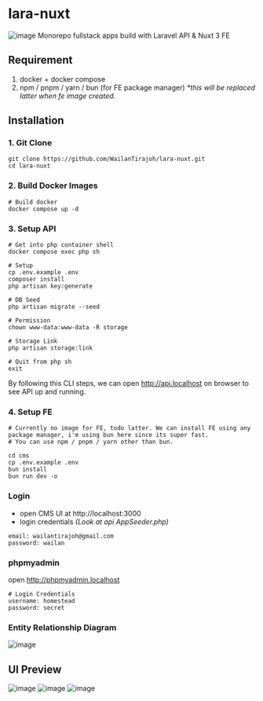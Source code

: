 # lara-nuxt
![image](https://github.com/WailanTirajoh/lara-nuxt/assets/53980548/ab4f28fc-ee63-47d8-aa13-f719544057e1)
Monorepo fullstack apps build with Laravel API & Nuxt 3 FE

## Requirement
1. docker + docker compose
2. npm / pnpm / yarn / bun (for FE package manager) _*this will be replaced latter when fe image created._

## Installation
### 1. Git Clone
```
git clone https://github.com/WailanTirajoh/lara-nuxt.git
cd lara-nuxt
```

### 2. Build Docker Images
```
# Build docker
docker compose up -d
```

### 3. Setup API
```
# Get into php container shell
docker compose exec php sh

# Setup
cp .env.example .env
composer install
php artisan key:generate

# DB Seed
php artisan migrate --seed

# Permission
chown www-data:www-data -R storage

# Storage Link
php artisan storage:link

# Quit from php sh
exit
```
By following this CLI steps, we can open http://api.localhost on browser to see API up and running.

### 4. Setup FE
```
# Currently no image for FE, todo latter. We can install FE using any package manager, i'm using bun here since its super fast.
# You can use npm / pnpm / yarn other than bun.

cd cms
cp .env.example .env
bun install
bun run dev -o
```

### Login
- open CMS UI at http://localhost:3000
- login credentials _(Look at api AppSeeder.php)_
```
email: wailantirajoh@gmail.com
password: wailan
```

### phpmyadmin
open http://phpmyadmin.localhost
```
# Login Credentials
username: homestead
password: secret
```

### Entity Relationship Diagram
![image](https://github.com/WailanTirajoh/lara-nuxt/assets/53980548/66d9a65a-6c74-4e8c-80fa-d3bb9a3c1748)


## UI Preview
![image](https://github.com/WailanTirajoh/lara-nuxt/assets/53980548/22281f0b-608e-4767-91fd-b86c6f4ef548)
![image](https://github.com/WailanTirajoh/lara-nuxt/assets/53980548/d7955974-dbf5-4c48-afdd-c064c260d04f)
![image](https://github.com/WailanTirajoh/lara-nuxt/assets/53980548/382bcdaa-792b-4764-b692-99c938e127fb)
